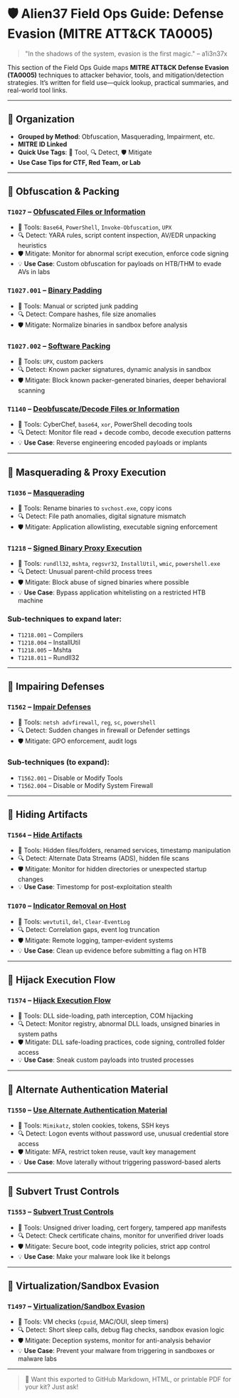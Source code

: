 # 🛡️ Alien37 Field Ops Guide: Defense Evasion (MITRE ATT&CK TA0005)

> "In the shadows of the system, evasion is the first magic." – a1i3n37x

This section of the Field Ops Guide maps **MITRE ATT&CK Defense Evasion (TA0005)** techniques to attacker behavior, tools, and mitigation/detection strategies. It’s written for field use—quick lookup, practical summaries, and real-world tool links.

---

## 📘 Organization
- **Grouped by Method**: Obfuscation, Masquerading, Impairment, etc.
- **MITRE ID Linked**
- **Quick Use Tags**: 🧪 Tool, 🔍 Detect, 🛡️ Mitigate
- **Use Case Tips for CTF, Red Team, or Lab**

---

## 🔮 Obfuscation & Packing

### `T1027` – [Obfuscated Files or Information](https://attack.mitre.org/techniques/T1027/)
- 🧪 Tools: `Base64`, `PowerShell`, `Invoke-Obfuscation`, `UPX`
- 🔍 Detect: YARA rules, script content inspection, AV/EDR unpacking heuristics
- 🛡️ Mitigate: Monitor for abnormal script execution, enforce code signing
- 💡 **Use Case**: Custom obfuscation for payloads on HTB/THM to evade AVs in labs

### `T1027.001` – [Binary Padding](https://attack.mitre.org/techniques/T1027/001/)
- 🧪 Tools: Manual or scripted junk padding
- 🔍 Detect: Compare hashes, file size anomalies
- 🛡️ Mitigate: Normalize binaries in sandbox before analysis

### `T1027.002` – [Software Packing](https://attack.mitre.org/techniques/T1027/002/)
- 🧪 Tools: `UPX`, custom packers
- 🔍 Detect: Known packer signatures, dynamic analysis in sandbox
- 🛡️ Mitigate: Block known packer-generated binaries, deeper behavioral scanning

### `T1140` – [Deobfuscate/Decode Files or Information](https://attack.mitre.org/techniques/T1140/)
- 🧪 Tools: CyberChef, `base64`, `xor`, PowerShell decoding tools
- 🔍 Detect: Monitor file read + decode combo, decode execution patterns
- 💡 **Use Case**: Reverse engineering encoded payloads or implants

---

## 🥸 Masquerading & Proxy Execution

### `T1036` – [Masquerading](https://attack.mitre.org/techniques/T1036/)
- 🧪 Tools: Rename binaries to `svchost.exe`, copy icons
- 🔍 Detect: File path anomalies, digital signature mismatch
- 🛡️ Mitigate: Application allowlisting, executable signing enforcement

### `T1218` – [Signed Binary Proxy Execution](https://attack.mitre.org/techniques/T1218/)
- 🧪 Tools: `rundll32`, `mshta`, `regsvr32`, `InstallUtil`, `wmic`, `powershell.exe`
- 🔍 Detect: Unusual parent-child process trees
- 🛡️ Mitigate: Block abuse of signed binaries where possible
- 💡 **Use Case**: Bypass application whitelisting on a restricted HTB machine

### Sub-techniques to expand later:
- `T1218.001` – Compilers
- `T1218.004` – InstallUtil
- `T1218.005` – Mshta
- `T1218.011` – Rundll32

---

## 🧨 Impairing Defenses

### `T1562` – [Impair Defenses](https://attack.mitre.org/techniques/T1562/)
- 🧪 Tools: `netsh advfirewall`, `reg`, `sc`, `powershell`
- 🔍 Detect: Sudden changes in firewall or Defender settings
- 🛡️ Mitigate: GPO enforcement, audit logs

### Sub-techniques (to expand):
- `T1562.001` – Disable or Modify Tools
- `T1562.004` – Disable or Modify System Firewall

---

## 🫥 Hiding Artifacts

### `T1564` – [Hide Artifacts](https://attack.mitre.org/techniques/T1564/)
- 🧪 Tools: Hidden files/folders, renamed services, timestamp manipulation
- 🔍 Detect: Alternate Data Streams (ADS), hidden file scans
- 🛡️ Mitigate: Monitor for hidden directories or unexpected startup changes
- 💡 **Use Case**: Timestomp for post-exploitation stealth

### `T1070` – [Indicator Removal on Host](https://attack.mitre.org/techniques/T1070/)
- 🧪 Tools: `wevtutil`, `del`, `Clear-EventLog`
- 🔍 Detect: Correlation gaps, event log truncation
- 🛡️ Mitigate: Remote logging, tamper-evident systems
- 💡 **Use Case**: Clean up evidence before submitting a flag on HTB

---

## 🧬 Hijack Execution Flow

### `T1574` – [Hijack Execution Flow](https://attack.mitre.org/techniques/T1574/)
- 🧪 Tools: DLL side-loading, path interception, COM hijacking
- 🔍 Detect: Monitor registry, abnormal DLL loads, unsigned binaries in system paths
- 🛡️ Mitigate: DLL safe-loading practices, code signing, controlled folder access
- 💡 **Use Case**: Sneak custom payloads into trusted processes

---

## 🧪 Alternate Authentication Material

### `T1550` – [Use Alternate Authentication Material](https://attack.mitre.org/techniques/T1550/)
- 🧪 Tools: `Mimikatz`, stolen cookies, tokens, SSH keys
- 🔍 Detect: Logon events without password use, unusual credential store access
- 🛡️ Mitigate: MFA, restrict token reuse, vault key management
- 💡 **Use Case**: Move laterally without triggering password-based alerts

---

## 🔏 Subvert Trust Controls

### `T1553` – [Subvert Trust Controls](https://attack.mitre.org/techniques/T1553/)
- 🧪 Tools: Unsigned driver loading, cert forgery, tampered app manifests
- 🔍 Detect: Check certificate chains, monitor for unverified driver loads
- 🛡️ Mitigate: Secure boot, code integrity policies, strict app control
- 💡 **Use Case**: Make your malware look like it belongs

---

## 🧿 Virtualization/Sandbox Evasion

### `T1497` – [Virtualization/Sandbox Evasion](https://attack.mitre.org/techniques/T1497/)
- 🧪 Tools: VM checks (`cpuid`, MAC/OUI, sleep timers)
- 🔍 Detect: Short sleep calls, debug flag checks, sandbox evasion logic
- 🛡️ Mitigate: Deception systems, monitor for anti-analysis behavior
- 💡 **Use Case**: Prevent your malware from triggering in sandboxes or malware labs

---

> 💬 Want this exported to GitHub Markdown, HTML, or printable PDF for your kit? Just ask!

